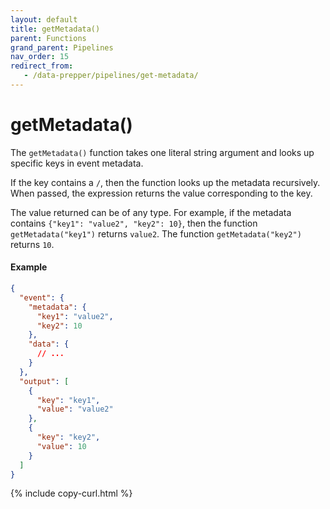```yaml
---
layout: default
title: getMetadata()
parent: Functions
grand_parent: Pipelines
nav_order: 15
redirect_from: 
   - /data-prepper/pipelines/get-metadata/
---
```


# getMetadata()

The `getMetadata()` function takes one literal string argument and looks up specific keys in event metadata. 

If the key contains a `/`, then the function looks up the metadata recursively. When passed, the expression returns the value corresponding to the key. 

The value returned can be of any type. For example, if the metadata contains `{"key1": "value2", "key2": 10}`, then the function `getMetadata("key1")` returns `value2`. The function `getMetadata("key2")` returns `10`.

#### Example 

```json
{
  "event": {
    "metadata": {
      "key1": "value2",
      "key2": 10
    },
    "data": {
      // ...
    }
  },
  "output": [
    {
      "key": "key1",
      "value": "value2"
    },
    {
      "key": "key2",
      "value": 10
    }
  ]
}
```
{% include copy-curl.html %}
